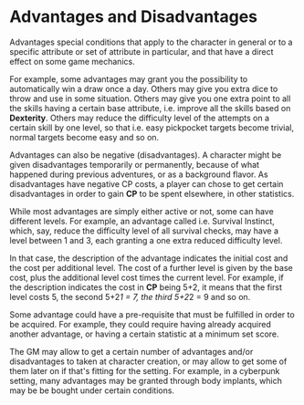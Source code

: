 # Advantages and Disadvantages

Advantages special conditions that apply to the character in general or to a specific attribute or set
of attribute in particular, and that have a direct effect on some game mechanics.

For example, some advantages may grant you the possibility to automatically win a draw once a day. 
Others may give you extra dice to throw and use in some situation. Others may give you one extra
point to all the skills having a certain base attribute, i.e. improve all the skills based on 
**Dexterity**. Others may reduce the difficulty level of the attempts on a certain skill by one
level, so that i.e. easy pickpocket targets become trivial, normal targets become easy and so on. 

Advantages can also be negative (disadvantages). A character might be given
disadvantages temporarily or permanently, because of what happened during
previous adventures, or as a background flavor. As disadvantages have negative CP costs,
a player can chose to get certain disadvantages in order to gain **CP** to be
spent elsewhere, in other statistics.

While most advantages are simply either active or not, some can have different levels. 
For example, an advantage called i.e. Survival Instinct, which, say, reduce the difficulty level
of all survival checks, may have a level between 1 and 3, each granting a one extra reduced difficulty level. 

In that case, the description of the advantage indicates the initial cost and the cost per additional level. 
The cost of a further level is given by the base cost, plus the additional level cost times the current level. 
For example, if the description indicates the cost in **CP** being 5+2, it means that the first level costs 5, 
the second 5+2*1 = 7, the third 5+2*2 = 9 and so on.

Some advantage could have a pre-requisite that must be fulfilled in order to be acquired. 
For example, they could require having already acquired another advantage, or having a certain 
statistic at a minimum set score.

The GM may allow to get a certain number of advantages and/or disadvantages to taken at character creation,
or may allow to get some of them later on if that's fitting for the setting. For example, in a cyberpunk
setting, many advantages may be granted through body implants, which may be be bought under certain
conditions.
